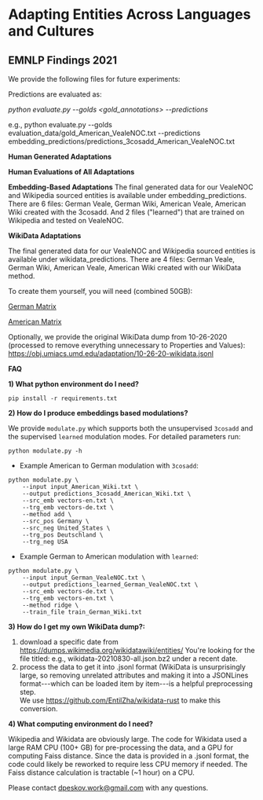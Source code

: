 # Adapting Entities Across Languages and Cultures
## EMNLP Findings 2021

We provide the following files for future experiments:

Predictions are evaluated as:

_python evaluate.py --golds <gold_annotations> --predictions <predictions>_

e.g., python evaluate.py --golds evaluation_data/gold_American_VealeNOC.txt --predictions embedding_predictions/predictions_3cosadd_American_VealeNOC.txt
    
**Human Generated Adaptations**

**Human Evaluations of All Adaptations**

**Embedding-Based Adaptations**
The final generated data for our VealeNOC and Wikipedia sourced entities is available under embedding_predictions.
There are 6 files: German Veale, German Wiki, American Veale, American Wiki created with the 3cosadd.  And 2 files ("learned") that are trained on Wikipedia and tested on VealeNOC.   

**WikiData Adaptations**

The final generated data for our VealeNOC and Wikipedia sourced entities is available under wikidata_predictions.
There are 4 files: German Veale, German Wiki, American Veale, American Wiki created with our WikiData method.  

To create them yourself, you will need (combined 50GB):
    
[German Matrix](https://obj.umiacs.umd.edu/adaptation/all_german_matrix.npy)

[American Matrix](https://obj.umiacs.umd.edu/adaptation/all_american_matrix.npy)


Optionally, we provide the original WikiData dump from 10-26-2020 (processed to remove everything unnecessary to Properties and Values):
https://obj.umiacs.umd.edu/adaptation/10-26-20-wikidata.jsonl

**FAQ**

**1) What python environment do I need?**
```
pip install -r requirements.txt
```

**2) How do I produce embeddings based modulations?**

We provide ```modulate.py``` which supports both the unsupervised ```3cosadd``` and the supervised ```learned``` modulation modes. For detailed parameters run:
```
python modulate.py -h
```

* Example American to German modulation with ```3cosadd```:
```
python modulate.py \
    --input input_American_Wiki.txt \
    --output predictions_3cosadd_American_Wiki.txt \
    --src_emb vectors-en.txt \
    --trg_emb vectors-de.txt \
    --method add \
    --src_pos Germany \
    --src_neg United_States \
    --trg_pos Deutschland \
    --trg_neg USA
```

* Example German to American modulation with ```learned```:
```
python modulate.py \
    --input input_German_VealeNOC.txt \
    --output predictions_learned_German_VealeNOC.txt \
    --src_emb vectors-de.txt \
    --trg_emb vectors-en.txt \
    --method ridge \
    --train_file train_German_Wiki.txt
```

**3) How do I get my own WikiData dump?:**

1) download a specific date from  https://dumps.wikimedia.org/wikidatawiki/entities/
You're looking for the file titled: e.g., wikidata-20210830-all.json.bz2  under a recent date.
2) process the data to get it into .jsonl format (WikiData is unsurprisingly large, so removing unrelated attributes and making it into a JSONLines format---which can be loaded item by item---is a helpful preprocessing step.  
We use https://github.com/EntilZha/wikidata-rust to make this conversion.  
    
**4) What computing environment do I need?**

Wikipedia and Wikidata are obviously large.  The code for Wikidata used a large RAM CPU (100+ GB) for pre-processing the data, and a GPU for computing Faiss distance.  Since the data is provided in a .jsonl format, the code could likely be reworked to require less CPU memory if needed.  The Faiss distance calculation is tractable (~1 hour) on a CPU.  

Please contact dpeskov.work@gmail.com with any questions.  
